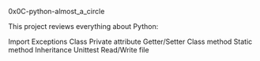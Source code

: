 0x0C-python-almost_a_circle

This project reviews everything about Python:

Import
Exceptions
Class
Private attribute
Getter/Setter
Class method
Static method
Inheritance
Unittest
Read/Write file
